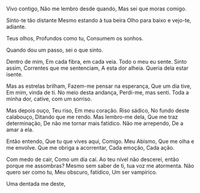Vivo contigo,
Não me lembro desde quando,
Mas sei que moras comigo.

Sinto-te tão distante
Mesmo estando à tua beira
Olho para baixo e vejo-te, adiante.

Teus olhos,
Profundos como tu,
Consumem os sonhos.

Quando dou um passo,
sei o que sinto.

Dentro de mim,
Em cada fibra, em cada veia.
Todo o meu eu sente.
Sinto assim,
Correntes que me sentenciam,
A esta dor alheia.
Queria dela estar isente.

Mas as estrelas brilham,
Fazem-me pensar na esperança,
Que um dia tive,
Em mim, vinda de ti.
No meio desta andança,
Perdi-me, mas senti.
Toda a minha dor, cative,
com um sorriso.

Mas depois ouço,
Teu riso,
Em meu coração.
Riso sádico,
No fundo deste calabouço,
Ditando que me rendo.
Mas lembro-me dela,
Que me traz determinação,
De não me tornar mais fatídico.
Não me arrependo,
De a amar a ela.

Então entendo,
Que tu que vives aqui,
Comigo.
Meu Abismo,
Que me olha e me envolve.
Que me obriga a acorrentar,
Cada emoção,
Cada ação.

Com medo de cair,
Como um dia caí.
Ao teu nível não descerei,
então porque me assombras?
Mesmo sem saber de ti,
tua voz me atormenta.
Não quero ser como tu,
Meu obscuro, fatídico,
Um ser vampírico.

Uma dentada me deste,